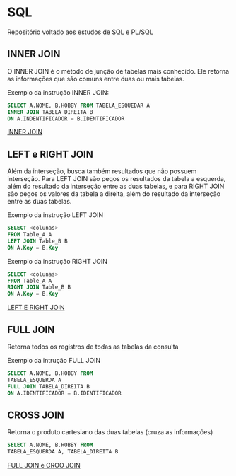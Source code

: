 # SQL

Repositório voltado aos estudos de SQL e PL/SQL

## INNER JOIN
O INNER JOIN é o método de junção de tabelas mais conhecido. Ele retorna as informações que são comuns entre duas ou mais tabelas.

Exemplo da instrução INNER JOIN:

```sql
SELECT A.NOME, B.HOBBY FROM TABELA_ESQUEDAR A 
INNER JOIN TABELA_DIREITA B 
ON A.INDENTIFICADOR = B.IDENTIFICADOR
```

[INNER JOIN](https://github.com/AndersonLeoni/SQL/blob/main/JOINS/Consultas%20INNER%20JOIN.sql)

## LEFT e RIGHT JOIN

Além da interseção, busca também resultados que não possuem interseção. Para LEFT JOIN são pegos os resultados da tabela a esquerda, além do resultado da interseção entre as duas tabelas, e para RIGHT JOIN são pegos os valores da tabela a direita, além do resultado da interseção entre as duas tabelas.

Exemplo da instrução LEFT JOIN
```sql
SELECT <colunas>
FROM Table_A A
LEFT JOIN Table_B B
ON A.Key = B.Key
```

Exemplo da instrução RIGHT JOIN
```sql
SELECT <colunas>
FROM Table_A A
RIGHT JOIN Table_B B
ON A.Key = B.Key
```

[LEFT E RIGHT JOIN](https://github.com/AndersonLeoni/SQL/blob/main/JOINS/Consultas%20LEFT%20e%20RIGHT%20JOIN.sql)

## FULL JOIN
Retorna todos os registros de todas as tabelas da consulta

Exemplo da intrução FULL JOIN
```sql
SELECT A.NOME, B.HOBBY FROM
TABELA_ESQUERDA A
FULL JOIN TABELA_DIREITA B
ON A.IDENTIFICADOR = B.IDENTIFICADOR
```

## CROSS JOIN 
Retorna o produto cartesiano das duas tabelas (cruza as informações)

```sql
SELECT A.NOME, B.HOBBY FROM
TABELA_ESQUERDA A, TABELA_DIREITA B
```
[FULL JOIN e CROO JOIN](https://github.com/AndersonLeoni/SQL/blob/main/JOINS/Consultas%20FULL%20e%20CROSS%20JOIN.sql)


